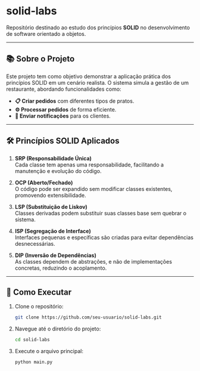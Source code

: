 # solid-labs

Repositório destinado ao estudo dos princípios **SOLID** no desenvolvimento de software orientado a objetos.

---

## 📚 Sobre o Projeto

Este projeto tem como objetivo demonstrar a aplicação prática dos princípios SOLID em um cenário realista. O sistema simula a gestão de um restaurante, abordando funcionalidades como:

- **📋 Criar pedidos** com diferentes tipos de pratos.
- **⚙️ Processar pedidos** de forma eficiente.
- **📩 Enviar notificações** para os clientes.

---

## 🛠️ Princípios SOLID Aplicados

1. **SRP (Responsabilidade Única)**  
   Cada classe tem apenas uma responsabilidade, facilitando a manutenção e evolução do código.

2. **OCP (Aberto/Fechado)**  
   O código pode ser expandido sem modificar classes existentes, promovendo extensibilidade.

3. **LSP (Substituição de Liskov)**  
   Classes derivadas podem substituir suas classes base sem quebrar o sistema.

4. **ISP (Segregação de Interface)**  
   Interfaces pequenas e específicas são criadas para evitar dependências desnecessárias.

5. **DIP (Inversão de Dependências)**  
   As classes dependem de abstrações, e não de implementações concretas, reduzindo o acoplamento.

---

## 🚀 Como Executar

1. Clone o repositório:
   ```bash
   git clone https://github.com/seu-usuario/solid-labs.git
   ```

2. Navegue até o diretório do projeto:
   ```bash
   cd solid-labs
   ```

3. Execute o arquivo principal:
   ```bash
   python main.py
   ```